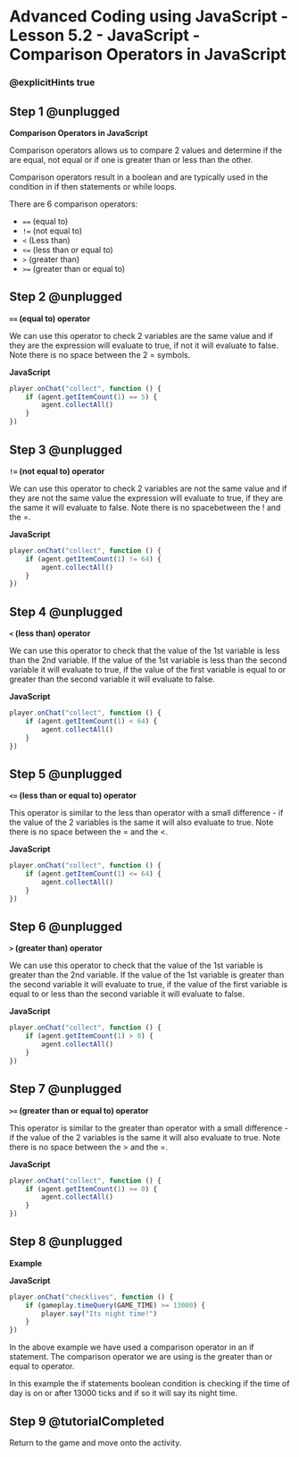 # Advanced Coding using JavaScript - Lesson 5.2 - JavaScript - Comparison Operators in JavaScript

### @explicitHints true


## Step 1 @unplugged
**Comparison Operators in JavaScript**

Comparison operators allows us to compare 2 values and determine if the are equal, not equal or if one is greater than or less than the other.

Comparison operators result in a boolean and are typically used in the condition in if then statements or while loops.

There are 6 comparison operators:
- ```==``` (equal to)
- ```!=``` (not equal to)
- ```<``` (Less than)
- ```<=``` (less than or equal to)
- ```>``` (greater than)
- ```>=``` (greater than or equal to)

## Step 2 @unplugged
**```==``` (equal to) operator**

We can use this operator to check 2 variables are the same value and if they are the expression will evaluate to true, if not it will evaluate to false. Note there is no space between the 2 = symbols.

**JavaScript**
```javascript 
player.onChat("collect", function () {
    if (agent.getItemCount(1) == 5) {
        agent.collectAll()
    }
})
```

## Step 3 @unplugged
**```!=``` (not equal to) operator**

We can use this operator to check 2 variables are not the same value and if they are not the same value the expression will evaluate to true, if they are the same it will evaluate to false. Note there is no spacebetween the ! and the =.

**JavaScript**
```javascript 
player.onChat("collect", function () {
    if (agent.getItemCount(1) != 64) {
        agent.collectAll()
    }
})
```

## Step 4 @unplugged
**```<``` (less than) operator**

We can use this operator to check that the value of the 1st variable is less than the 2nd variable. If the value of the 1st variable is less than the second variable it will evaluate to true, if the value of the first variable is equal to or greater than the second variable it will evaluate to false.

**JavaScript**
```javascript 
player.onChat("collect", function () {
    if (agent.getItemCount(1) < 64) {
        agent.collectAll()
    }
})
```

## Step 5 @unplugged
**```<=``` (less than or equal to) operator**

This operator is similar to the less than operator with a small difference - if the value of the 2 variables is the same it will also evaluate to true. Note there is no space between the = and the <.

**JavaScript**
```javascript 
player.onChat("collect", function () {
    if (agent.getItemCount(1) <= 64) {
        agent.collectAll()
    }
})
```
## Step 6 @unplugged
**```>``` (greater than) operator**

We can use this operator to check that the value of the 1st variable is greater than the 2nd variable. If the value of the 1st variable is greater than the second variable it will evaluate to true, if the value of the first variable is equal to or less than the second variable it will evaluate to false.

**JavaScript**
```javascript 
player.onChat("collect", function () {
    if (agent.getItemCount(1) > 0) {
        agent.collectAll()
    }
})
```
## Step 7 @unplugged
**```>=``` (greater than or equal to) operator**

This operator is similar to the greater than operator with a small difference - if the value of the 2 variables is the same it will also evaluate to true. Note there is no space between the > and the =. 

**JavaScript**
```javascript 
player.onChat("collect", function () {
    if (agent.getItemCount(1) >= 0) {
        agent.collectAll()
    }
})
```
## Step 8 @unplugged
**Example**

**JavaScript**
```javascript 
player.onChat("checklives", function () {
    if (gameplay.timeQuery(GAME_TIME) >= 13000) {
        player.say("Its night time!")
    }
})
```

In the above example we have used a comparison operator in an if statement. The comparison operator we are using is the greater than or equal to operator.

In this example the if statements boolean condition is checking if the time of day is on or after 13000 ticks and if so it will say its night time.

## Step 9 @tutorialCompleted
Return to the game and move onto the activity.